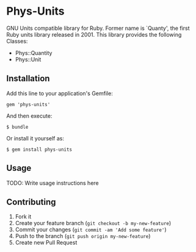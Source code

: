 # Phys-Units

GNU Units compatible library for Ruby. 
Former name is `Quanty', the first Ruby units library released in 2001.
This library provides the following Classes:

* Phys::Quantity
* Phys::Unit

## Installation

Add this line to your application's Gemfile:

    gem 'phys-units'

And then execute:

    $ bundle

Or install it yourself as:

    $ gem install phys-units

## Usage

TODO: Write usage instructions here

## Contributing

1. Fork it
2. Create your feature branch (`git checkout -b my-new-feature`)
3. Commit your changes (`git commit -am 'Add some feature'`)
4. Push to the branch (`git push origin my-new-feature`)
5. Create new Pull Request
